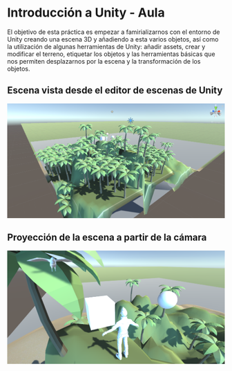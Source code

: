 # Introducción a Unity - Aula
El objetivo de esta práctica es empezar a famirializarnos con el entorno de Unity creando una escena 3D y añadiendo a esta varios objetos,
así como la utilización de algunas herramientas de Unity: añadir assets, crear y modificar el terreno, etiquetar los objetos y las 
herramientas básicas que nos permiten desplazarnos por la escena y la transformación de los objetos.
## Escena vista desde el editor de escenas de Unity
![Escena vista desde el editor de escenas de Unity](p1/s1.png)
## Proyección de la escena a partir de la cámara
![Escena vista desde el editor de escenas de Unity](p1/s2.png)
